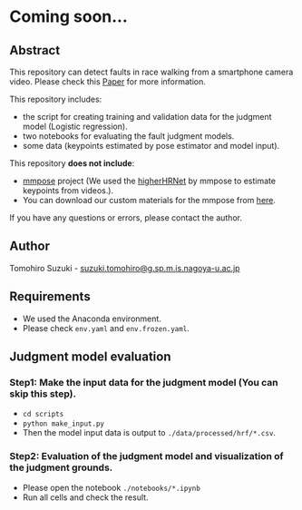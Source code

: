 # Coming soon...

## Abstract

This repository can detect faults in race walking from a smartphone camera video.
Please check this [Paper]() for more information.

This repository includes:
- the script for creating training and validation data for the judgment model (Logistic regression).
- two notebooks for evaluating the fault judgment models.
- some data (keypoints estimated by pose estimator and model input).

This repository **does not include**:
- [mmpose](https://github.com/open-mmlab/mmpose) project (We used the [higherHRNet](https://github.com/HRNet/HigherHRNet-Human-Pose-Estimation) by mmpose to estimate keypoints from videos.).
- You can download our custom materials for the mmpose from [here](https://drive.google.com/drive/folders/1zTtPlkrcJdDwPtaGnINEeIa5FW43nMaV?usp=sharing).

If you have any questions or errors, please contact the author.

## Author
Tomohiro Suzuki - suzuki.tomohiro@g.sp.m.is.nagoya-u.ac.jp

## Requirements
- We used the Anaconda environment.
- Please check `env.yaml` and `env.frozen.yaml`.

## Judgment model evaluation
### Step1: Make the input data for the judgment model (You can skip this step).
- `cd scripts`
- `python make_input.py`
- Then the model input data is output to `./data/processed/hrf/*.csv`.

### Step2: Evaluation of the judgment model and visualization of the judgment grounds.
- Please open the notebook `./notebooks/*.ipynb`
- Run all cells and check the result.

